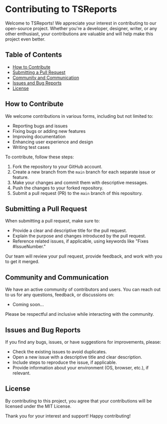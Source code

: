 # Contributing to TSReports

Welcome to TSReports! We appreciate your interest in contributing to our open-source project. Whether you're a developer, designer, writer, or any other enthusiast, your contributions are valuable and will help make this project even better.

## Table of Contents

- [How to Contribute](#how-to-contribute)
- [Submitting a Pull Request](#submitting-a-pull-request)
- [Community and Communication](#community-and-communication)
- [Issues and Bug Reports](#issues-and-bug-reports)
- [License](#license)

## How to Contribute

We welcome contributions in various forms, including but not limited to:

- Reporting bugs and issues
- Fixing bugs or adding new features
- Improving documentation
- Enhancing user experience and design
- Writing test cases

To contribute, follow these steps:

1. Fork the repository to your GitHub account.
2. Create a new branch from the `main` branch for each separate issue or feature.
3. Make your changes and commit them with descriptive messages.
4. Push the changes to your forked repository.
5. Submit a pull request (PR) to the `main` branch of this repository.

## Submitting a Pull Request

When submitting a pull request, make sure to:

- Provide a clear and descriptive title for the pull request.
- Explain the purpose and changes introduced by the pull request.
- Reference related issues, if applicable, using keywords like "Fixes #IssueNumber."

Our team will review your pull request, provide feedback, and work with you to get it merged.

## Community and Communication

We have an active community of contributors and users. You can reach out to us for any questions, feedback, or discussions on:

- Coming soon...

Please be respectful and inclusive while interacting with the community.

## Issues and Bug Reports

If you find any bugs, issues, or have suggestions for improvements, please:

- Check the existing issues to avoid duplicates.
- Open a new issue with a descriptive title and clear description.
- Include steps to reproduce the issue, if applicable.
- Provide information about your environment (OS, browser, etc.), if relevant.

## License

By contributing to this project, you agree that your contributions will be licensed under the MIT License.

Thank you for your interest and support! Happy contributing!